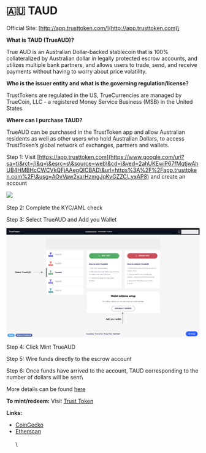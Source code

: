 # 🇦🇺 TAUD

Official Site:  [http://app.trusttoken.com/](http://app.trusttoken.com)\


**What is TAUD (TrueAUD)?**

True AUD is an Australian Dollar-backed stablecoin that is 100% collateralized by Australian dollar in legally protected escrow accounts, and utilizes multiple bank partners, and allows users to trade, send, and receive payments without having to worry about price volatility.

**Who is the issuer entity and what is the governing regulation/license?**

TrustTokens are regulated in the US, TrueCurrencies are managed by TrueCoin, LLC - a registered Money Service Business (MSB) in the United States

**Where can I purchase TAUD?**

TrueAUD can be purchased in the TrustToken app and allow Australian residents as well as other users who hold Australian Dollars, to access TrustToken’s global network of exchanges, partners and wallets.

Step 1: Visit [https://app.trusttoken.com](https://www.google.com/url?sa=t\&rct=j\&q=\&esrc=s\&source=web\&cd=\&ved=2ahUKEwiP67fMqtjwAhUB4HMBHcCWCVkQFjAAegQICBAD\&url=https%3A%2F%2Fapp.trusttoken.com%2F\&usg=AOvVaw2xarHzmgJqKvGZZC\_yxAP8) and create an account

![](https://lh6.googleusercontent.com/YWq4dsvjKJNVRoEX7qS4EPlqL9C0lXKtQ0EU5JzD0bk1naChlabFTqfDJmaiNf\_aVwq7qBKnIbfxbCoAEWwUIyydrj0dEE97dTvorn4UzVjxsT722Er-p\_IG5KNgG865lXVjZ30Wllw)

Step 2: Complete the KYC/AML check

Step 3: Select TrueAUD and Add you Wallet

![](<../.gitbook/assets/Screenshot 2021-07-02 at 1.20.17 PM (1).png>)

Step 4: Click Mint TrueAUD

Step 5: Wire funds directly to the escrow account &#x20;

Step 6: Once funds have arrived to the account, TAUD corresponding to the number of dollars will be sent\


More details can be found [here](https://blog.trusttoken.com/how-to-purchase-and-redeem-trueusd-a-guide-for-traders-ad8b141a9039)

**To mint/redeem:** Visit [Trust Token](https://www.trusttoken.com)&#x20;

**Links:**&#x20;

* [CoinGecko](https://www.coingecko.com/en/coins/trueaud)
* [Etherscan](https://etherscan.io/token/0x00006100f7090010005f1bd7ae6122c3c2cf0090)\
  \
  \

